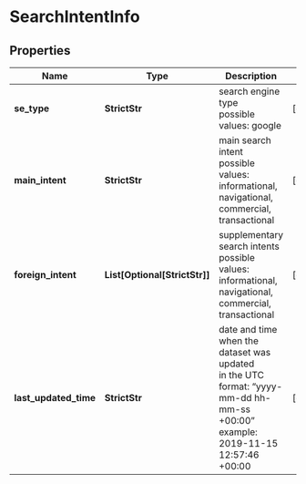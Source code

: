# SearchIntentInfo


## Properties

| Name | Type | Description | Notes |
|------------ | ------------- | ------------- | -------------|
**se_type** | **StrictStr** | search engine type<br>possible values: google |[optional]|
**main_intent** | **StrictStr** | main search intent<br>possible values: informational, navigational, commercial, transactional |[optional]|
**foreign_intent** | **List[Optional[StrictStr]]** | supplementary search intents<br>possible values: informational, navigational, commercial, transactional |[optional]|
**last_updated_time** | **StrictStr** | date and time when the dataset was updated<br>in the UTC format: “yyyy-mm-dd hh-mm-ss +00:00”<br>example:<br>2019-11-15 12:57:46 +00:00 |[optional]|